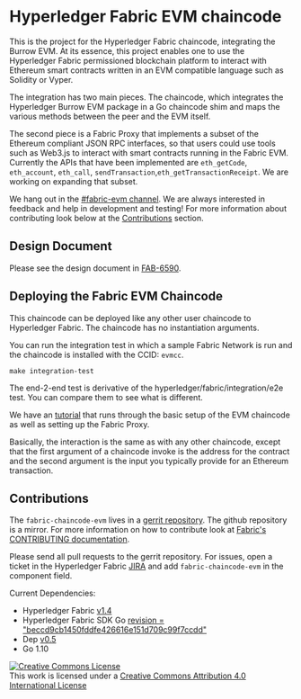 # Hyperledger Fabric EVM chaincode

This is the project for the Hyperledger Fabric chaincode, integrating the
Burrow EVM. At its essence, this project enables one to use the Hyperledger
Fabric permissioned blockchain platform to interact with Ethereum smart
contracts written in an EVM compatible language such as Solidity or Vyper.

The integration has two main pieces. The chaincode, which integrates the
Hyperledger Burrow EVM package in a Go chaincode shim and maps the various
methods between the peer and the EVM itself.

The second piece is a Fabric Proxy that implements a subset of the Ethereum
compliant JSON RPC interfaces, so that users could use tools such as Web3.js
to interact with smart contracts running in the Fabric EVM. Currently the APIs
that have been implemented are `eth_getCode`, `eth_account`, `eth_call`,
`sendTransaction`,`eth_getTransactionReceipt`. We are working on expanding
that subset.

We hang out in the
[#fabric-evm channel](https://chat.hyperledger.org/channel/fabric-evm). We are
always interested in feedback and help in development and testing! For more
information about contributing look below at the [Contributions](#Contributions)
section.


## Design Document

Please see the design document in [FAB-6590](https://jira.hyperledger.org/browse/FAB-6590).

## Deploying the Fabric EVM Chaincode

This chaincode can be deployed like any other user chaincode to Hyperledger
Fabric. The chaincode has no instantiation arguments.

You can run the integration test in which a sample Fabric Network is run and the
chaincode is installed with the CCID: `evmcc`.
```
make integration-test
```
The end-2-end test is derivative of the hyperledger/fabric/integration/e2e test.
You can compare them to see what is different.

We have an [tutorial](examples/EVM_Smart_Contracts.md) that runs through the
basic setup of the EVM chaincode as well as setting up the Fabric Proxy.

Basically, the interaction is the same as with any other chaincode, except that
the first argument of a chaincode invoke is the address for the contract and
the second argument is the input you typically provide for an Ethereum
transaction.

## Contributions
The `fabric-chaincode-evm` lives in a [gerrit repository](https://gerrit.hyperledger.org/r/#/admin/projects/fabric-chaincode-evm).
The github repository is a mirror. For more information on how to contribute look at
[Fabric's CONTRIBUTING documentation](http://hyperledger-fabric.readthedocs.io/en/latest/CONTRIBUTING.html).

Please send all pull requests to the gerrit repository. For issues, open a ticket in
the Hyperledger Fabric [JIRA](https://jira.hyperledger.org/projects/FAB/issues)
and add `fabric-chaincode-evm` in the component field.

Current Dependencies:
- Hyperledger Fabric [v1.4](https://github.com/hyperledger/fabric/releases/tag/v1.4.0)
- Hyperledger Fabric SDK Go [revision = "beccd9cb1450fddfe426616e151d709c99f7ccdd"](https://github.com/hyperledger/fabric-sdk-go/tree/beccd9cb1450fddfe426616e151d709c99f7ccdd)
- Dep [v0.5](https://github.com/golang/dep/releases/tag/v0.5.0)
- Go 1.10

[![Creative Commons License](https://i.creativecommons.org/l/by/4.0/88x31.png)](http://creativecommons.org/licenses/by/4.0/)<br>
This work is licensed under a [Creative Commons Attribution 4.0 International License](http://creativecommons.org/licenses/by/4.0/)
